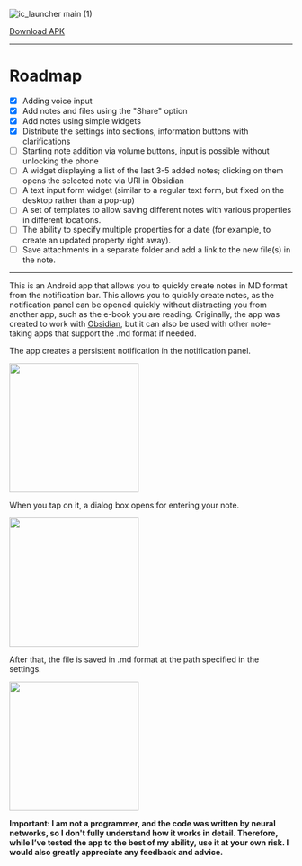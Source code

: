 ![ic_launcher main (1)](https://github.com/user-attachments/assets/dbfb65c5-6e39-4880-8392-8965f19c87ea)

[Download APK](https://github.com/Fertion/QuickMDCapture/releases/latest)

---

# Roadmap

- [x] Adding voice input
- [x] Add notes and files using the "Share" option
- [x] Add notes using simple widgets
- [x] Distribute the settings into sections, information buttons with clarifications
- [ ] Starting note addition via volume buttons, input is possible without unlocking the phone
- [ ] A widget displaying a list of the last 3-5 added notes; clicking on them opens the selected note via URI in Obsidian
- [ ] A text input form widget (similar to a regular text form, but fixed on the desktop rather than a pop-up)
- [ ] A set of templates to allow saving different notes with various properties in different locations.
- [ ] The ability to specify multiple properties for a date (for example, to create an updated property right away).
- [ ] Save attachments in a separate folder and add a link to the new file(s) in the note.

---

This is an Android app that allows you to quickly create notes in MD format from the notification bar. This allows you to quickly create notes, as the notification panel can be opened quickly without distracting you from another app, such as the e-book you are reading. Originally, the app was created to work with [Obsidian](https://obsidian.md/), but it can also be used with other note-taking apps that support the .md format if needed.

The app creates a persistent notification in the notification panel.

<img src="https://github.com/user-attachments/assets/23ae3d30-35bd-4b33-b49f-4b7ba2d5f1bd" width="230"/>

When you tap on it, a dialog box opens for entering your note.

<img src="https://github.com/user-attachments/assets/dab98a8d-114a-4980-923a-b969d45c2fd9" width="230"/>

After that, the file is saved in .md format at the path specified in the settings.

<img src="https://github.com/user-attachments/assets/8351ec7d-0926-42f1-9cfc-4960778b8d6a" width="230"/>

**Important: I am not a programmer, and the code was written by neural networks, so I don't fully understand how it works in detail. Therefore, while I’ve tested the app to the best of my ability, use it at your own risk. I would also greatly appreciate any feedback and advice.**
